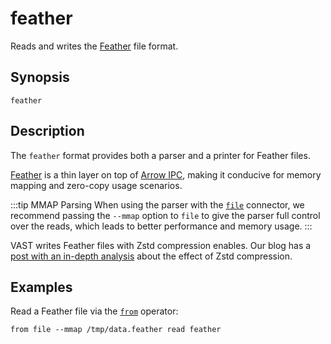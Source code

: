 # feather

Reads and writes the [Feather][feather] file format.

[feather]: https://arrow.apache.org/docs/python/feather.html

## Synopsis

```
feather
```

## Description

The `feather` format provides both a parser and a printer for Feather files.

[Feather][feather] is a thin layer on top of [Arrow
IPC](https://arrow.apache.org/docs/python/ipc.html#ipc), making it
conducive for memory mapping and zero-copy usage scenarios.

:::tip MMAP Parsing
When using the parser with the [`file`](../connectors/file.md) connector, we
recommend passing the `--mmap` option to `file` to give the parser full control
over the reads, which leads to better performance and memory usage.
:::

VAST writes Feather files with Zstd compression enables. Our blog has a [post
with an in-depth analysis][parquet-and-feather-blog] about the effect of Zstd
compression.

[parquet-and-feather-blog]: ../../../../blog/parquet-and-feather-writing-security-telemetry/

## Examples

Read a Feather file via the [`from`](../operators/sources/from.md) operator:

```
from file --mmap /tmp/data.feather read feather
```
